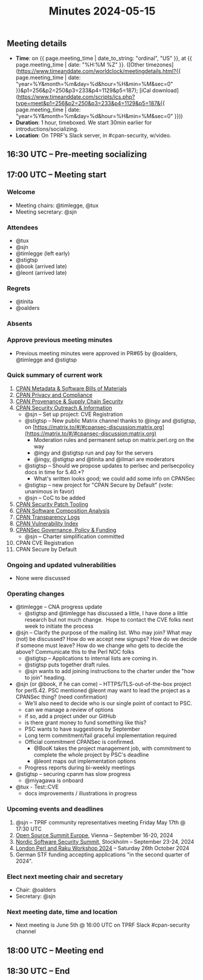 ﻿---
layout: single
toc: true
meeting_time: May 15th, 2024 17:00 UTC
title: Minutes 2024-05-15
---
## Meeting details

*   **Time**: on {{ page.meeting_time | date_to_string: "ordinal", "US" }}, at {{ page.meeting_time | date: "%H:%M %Z" }}. ([Other timezones](https://www.timeanddate.com/worldclock/meetingdetails.html?{{ page.meeting_time | date: "year=%Y&month=%m&day=%d&hour=%H&min=%M&sec=0" }}&p1=256&p2=250&p3=233&p4=1129&p5=187); [iCal download](https://www.timeanddate.com/scripts/ics.php?type=meet&p1=256&p2=250&p3=233&p4=1129&p5=187&{{ page.meeting_time | date: "year=%Y&month=%m&day=%d&hour=%H&min=%M&sec=0" }}))
*   **Duration**: 1 hour, timeboxed. We start 30min earlier for introductions/socializing.
*   **Location**: On TPRF's Slack server, in #cpan-security, w/video.


## 16:30 UTC – Pre-meeting socializing

## 17:00 UTC – Meeting start

### Welcome

*   Meeting chairs: @timlegge, @tux
*   Meeting secretary: @sjn

### Attendees
*   @tux
*   @sjn
*   @timlegge (left early)
*   @stigtsp
*   @book (arrived late)
*   @leont (arrived late)

### Regrets
*   @tinita
*   @oalders

### Absents


### Approve previous meeting minutes

*   Previous meeting minutes were approved in PR#65 by @oalders, @timlegge and @stigtsp

### Quick summary of current work

1.  [CPAN Metadata & Software Bills of Materials](https://github.com/orgs/CPAN-Security/projects/1)
2.  [CPAN Privacy and Compliance](https://github.com/orgs/CPAN-Security/projects/9)
3.  [CPAN Provenance & Supply Chain Security](https://github.com/orgs/CPAN-Security/projects/3)
4.  [CPAN Security Outreach & Information](https://github.com/orgs/CPAN-Security/projects/12)
    *   @sjn – Set up project: CVE Registration
    *   @stigtsp – New public Matrix channel thanks to @ingy and @stigtsp, on [https://matrix.to/#/#cpansec-discussion:matrix.org](https://matrix.to/#/#cpansec-discussion:matrix.org)
        *   Moderation rules and permanent setup on matrix.perl.org on the way
        *   @ingy and @stigtsp run and pay for the servers
        *   @ingy, @stigtsp and @tinita and @ilmari are moderators
    *   @stigtsp – Should we propose updates to perlsec and perlsecpolicy docs in time for 5.40.\*?
        *   What's written looks good; we could add some info on CPANSec
    *   @stigtsp – new project for "CPAN Secure by Default" (vote: unanimous in favor)
    *   @sjn – CoC to be added
5.  [CPAN Security Patch Tooling](https://github.com/orgs/CPAN-Security/projects/11)
6.  [CPAN Software Composition Analysis](https://github.com/orgs/CPAN-Security/projects/6)
7.  [CPAN Transparency Logs](https://github.com/orgs/CPAN-Security/projects/2)
8.  [CPAN Vulnerability Index](https://github.com/orgs/CPAN-Security/projects/10)
9.  [CPANSec Governance, Policy & Funding](https://github.com/orgs/CPAN-Security/projects/7)
    *   @sjn – Charter simplification committed
10.  CPAN CVE Registration
11.  CPAN Secure by Default


### Ongoing and updated vulnerabilities

*   None were discussed


### Operating changes

*   @timlegge – CNA progress update
    *   @stigtsp and @timlegge has discussed a little, I have done a little research but not much change.  Hope to contact the CVE folks next week to initiate the process
*   @sjn – Clarify the purpose of the mailing list. Who may join? What may (not) be discussed? How do we accept new signups? How do we decide if someone must leave? How do we change who gets to decide the above? Communicate this to the Perl NOC folks
    *   @stigtsp – Applications to internal lists are coming in.
    *   @stigtsp puts together draft rules.
    *   @sjn wants to add joining instructions to the charter under the "how to join" heading.
*   @sjn (or @book, if he can come) – HTTPS/TLS-out-of-the-box project for perl5.42. PSC mentioned @leont may want to lead the project as a CPANSec thing? (need confirmation)
    *   We'll also need to decide who is our single point of contact to PSC.
    *   can we manage a review of options
    *   if so, add a project under our GitHub
    *   is there grant money to fund something like this?
    *   PSC wants to have suggestions by September
    *   Long term commitment/fail graceful implementation required
    *   Official commitment CPANSec is confirmed.
        *   @BooK takes the project management job, with commitment to complete the whole project by PSC's deadline
        *   @leont maps out implementation options
    *   Progress reports during bi-weekly meetings
*   @stigtsp – securing cpanm has slow progress
    *   @miyagawa is onboard
*   @tux - Test::CVE
    *   docs improvements / illustrations in progress


### Upcoming events and deadlines

1.  @sjn – TPRF community representatives meeting Friday May 17th @ 17:30 UTC
2.  [Open Source Summit Europe](https://events.linuxfoundation.org/open-source-summit-europe/), Vienna – September 16-20, 2024
3.  [Nordic Software Security Summit](https://www.dfkompetens.se/utbildning/nordic-software-security-summit-2024/), Stockholm – September 23-24, 2024
4.  [London Perl and Raku Workshop 2024](https://act.yapc.eu/lpw2024/) – Saturday 26th October 2024
5.  German STF funding accepting applications "in the second quarter of 2024".

### Elect next meeting chair and secretary

*   Chair: @oalders
*   Secretary: @sjn

### Next meeting date, time and location

*   Next meeting is June 5th @ 16:00 UTC on TPRF Slack #cpan-security channel

## 18:00 UTC – Meeting end

## 18:30 UTC – End

